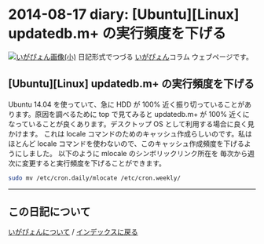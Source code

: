 2014-08-17 diary: [Ubuntu][Linux] updatedb.m+ の実行頻度を下げる
=====================================================================================================
[![いがぴょん画像(小)](https://igapyon.github.io/diary/images/iga200306s.jpg "いがぴょん")](https://igapyon.github.io/diary/memo/memoigapyon.html) 日記形式でつづる [いがぴょん](https://igapyon.github.io/diary/memo/memoigapyon.html)コラム ウェブページです。

## [Ubuntu][Linux] updatedb.m+ の実行頻度を下げる

Ubuntu 14.04 を使っていて、急に HDD が 100% 近く振り切っていることがあります。原因を調べるために top で見てみると updatedb.m+ が 100% 近くになっていることが良くあります。デスクトップ OS として利用する場合に良く見かけます。
これは locale コマンドのためのキャッシュ作成らしいのです。私はほとんど locale コマンドを使わないので、このキャッシュ作成頻度を下げるようにしました。
以下のように mlocale のシンボリックリンク所在を 毎次から週次に変更すると実行頻度を下げることができます。
```sh
sudo mv /etc/cron.daily/mlocate /etc/cron.weekly/
```



----------------------------------------------------------------------------------------------------

## この日記について
[いがぴょんについて](http://www.igapyon.jp/igapyon/diary/memo/memoigapyon.html) / [インデックスに戻る](https://igapyon.github.io/diary/idxall.html)
